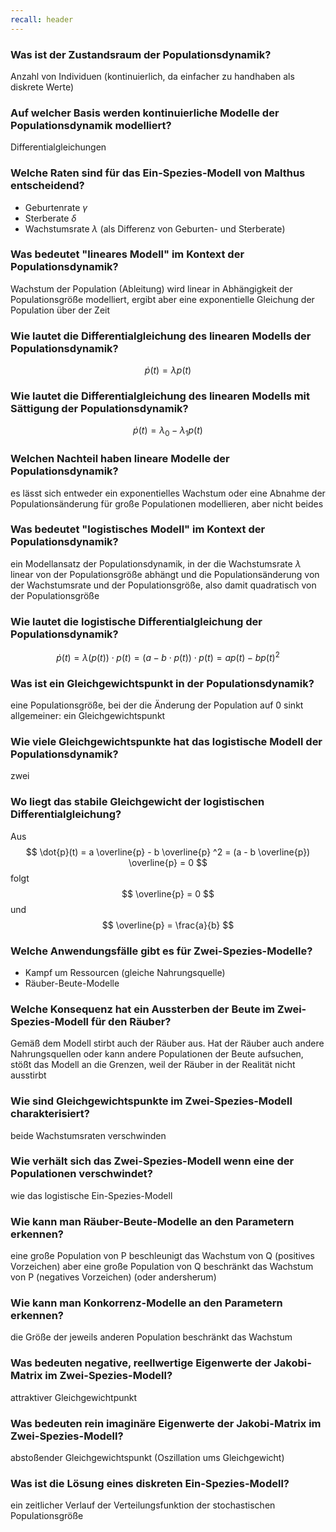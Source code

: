 ```yaml
---
recall: header
---
```


### Was ist der Zustandsraum der Populationsdynamik?

Anzahl von Individuen (kontinuierlich, da einfacher zu handhaben als diskrete Werte)

### Auf welcher Basis werden kontinuierliche Modelle der Populationsdynamik modelliert?

Differentialgleichungen

### Welche Raten sind für das Ein-Spezies-Modell von Malthus entscheidend?

- Geburtenrate $\gamma$
- Sterberate $\delta$
- Wachstumsrate $\lambda$ (als Differenz von Geburten- und Sterberate)

### Was bedeutet "lineares Modell" im Kontext der Populationsdynamik?

Wachstum der Population (Ableitung) wird linear in Abhängigkeit der Populationsgröße modelliert,
ergibt aber eine exponentielle Gleichung der Population über der Zeit

### Wie lautet die Differentialgleichung des linearen Modells der Populationsdynamik?

$$ \dot{p}(t) = \lambda p(t) $$

### Wie lautet die Differentialgleichung des linearen Modells mit Sättigung der Populationsdynamik?

$$ \dot{p}(t) = \lambda_0 - \lambda_1 p(t) $$

### Welchen Nachteil haben lineare Modelle der Populationsdynamik?

es lässt sich entweder ein exponentielles Wachstum oder eine Abnahme der Populationsänderung für
große Populationen modellieren, aber nicht beides

### Was bedeutet "logistisches Modell" im Kontext der Populationsdynamik?

ein Modellansatz der Populationsdynamik, in der die Wachstumsrate $\lambda$ linear von der
Populationsgröße abhängt und die Populationsänderung von der Wachstumsrate und der Populationsgröße,
also damit quadratisch von der Populationsgröße

### Wie lautet die logistische Differentialgleichung der Populationsdynamik?

$$ \dot{p}(t) = \lambda(p(t)) \cdot p(t) = (a-b \cdot p(t)) \cdot p(t) = ap(t) - bp(t)^2 $$

### Was ist ein Gleichgewichtspunkt in der Populationsdynamik?

eine Populationsgröße, bei der die Änderung der Population auf 0 sinkt  
allgemeiner: ein Gleichgewichtspunkt

### Wie viele Gleichgewichtspunkte hat das logistische Modell der Populationsdynamik?

zwei

### Wo liegt das stabile Gleichgewicht der logistischen Differentialgleichung?

Aus 
$$ \dot{p}(t) = a \overline{p} - b  \overline{p} ^2 = (a - b \overline{p}) \overline{p} = 0 $$
folgt
$$ \overline{p} = 0 $$
und
$$ \overline{p} = \frac{a}{b} $$

### Welche Anwendungsfälle gibt es für Zwei-Spezies-Modelle?

- Kampf um Ressourcen (gleiche Nahrungsquelle)
- Räuber-Beute-Modelle

### Welche Konsequenz hat ein Aussterben der Beute im Zwei-Spezies-Modell für den Räuber?

Gemäß dem Modell stirbt auch der Räuber aus. Hat der Räuber auch andere Nahrungsquellen oder kann
andere Populationen der Beute aufsuchen, stößt das Modell an die Grenzen, weil der Räuber in der
Realität nicht ausstirbt

### Wie sind Gleichgewichtspunkte im Zwei-Spezies-Modell charakterisiert?

beide Wachstumsraten verschwinden

### Wie verhält sich das Zwei-Spezies-Modell wenn eine der Populationen verschwindet?

wie das logistische Ein-Spezies-Modell

### Wie kann man Räuber-Beute-Modelle an den Parametern erkennen?

eine große Population von P beschleunigt das Wachstum von Q (positives Vorzeichen) aber eine große
Population von Q beschränkt das Wachstum von P (negatives Vorzeichen) (oder andersherum)

### Wie kann man Konkorrenz-Modelle an den Parametern erkennen?

die Größe der jeweils anderen Population beschränkt das Wachstum

### Was bedeuten negative, reellwertige Eigenwerte der Jakobi-Matrix im Zwei-Spezies-Modell?

attraktiver Gleichgewichtpunkt

### Was bedeuten rein imaginäre Eigenwerte der Jakobi-Matrix im Zwei-Spezies-Modell?

abstoßender Gleichgewichtspunkt (Oszillation ums Gleichgewicht)

### Was ist die Lösung eines diskreten Ein-Spezies-Modell?

ein zeitlicher Verlauf der Verteilungsfunktion der stochastischen Populationsgröße

